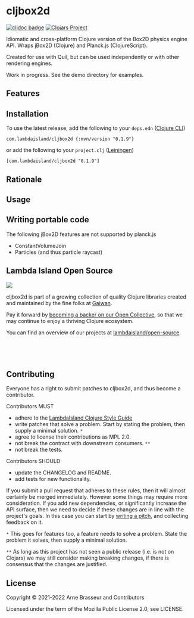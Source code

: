 # cljbox2d

<!-- badges -->
[![cljdoc badge](https://cljdoc.org/badge/com.lambdaisland/cljbox2d)](https://cljdoc.org/d/com.lambdaisland/cljbox2d) [![Clojars Project](https://img.shields.io/clojars/v/com.lambdaisland/cljbox2d.svg)](https://clojars.org/com.lambdaisland/cljbox2d)
<!-- /badges -->

Idiomatic and cross-platform Clojure version of the Box2D physics engine API. Wraps jBox2D (Clojure) and Planck.js (ClojureScript).

Created for use with Quil, but can be used independently or with other rendering engines.

Work in progress. See the demo directory for examples.

## Features

<!-- installation -->
## Installation

To use the latest release, add the following to your `deps.edn` ([Clojure CLI](https://clojure.org/guides/deps_and_cli))

```
com.lambdaisland/cljbox2d {:mvn/version "0.1.9"}
```

or add the following to your `project.clj` ([Leiningen](https://leiningen.org/))

```
[com.lambdaisland/cljbox2d "0.1.9"]
```
<!-- /installation -->

## Rationale


## Usage



## Writing portable code

The following jBox2D features are not supported by planck.js

- ConstantVolumeJoin
- Particles (and thus particle raycast)

<!-- opencollective -->
## Lambda Island Open Source

<img align="left" src="https://github.com/lambdaisland/open-source/raw/master/artwork/lighthouse_readme.png">

&nbsp;

cljbox2d is part of a growing collection of quality Clojure libraries created and maintained
by the fine folks at [Gaiwan](https://gaiwan.co).

Pay it forward by [becoming a backer on our Open Collective](http://opencollective.com/lambda-island),
so that we may continue to enjoy a thriving Clojure ecosystem.

You can find an overview of our projects at [lambdaisland/open-source](https://github.com/lambdaisland/open-source).

&nbsp;

&nbsp;
<!-- /opencollective -->

<!-- contributing -->
## Contributing

Everyone has a right to submit patches to cljbox2d, and thus become a contributor.

Contributors MUST

- adhere to the [LambdaIsland Clojure Style Guide](https://nextjournal.com/lambdaisland/clojure-style-guide)
- write patches that solve a problem. Start by stating the problem, then supply a minimal solution. `*`
- agree to license their contributions as MPL 2.0.
- not break the contract with downstream consumers. `**`
- not break the tests.

Contributors SHOULD

- update the CHANGELOG and README.
- add tests for new functionality.

If you submit a pull request that adheres to these rules, then it will almost
certainly be merged immediately. However some things may require more
consideration. If you add new dependencies, or significantly increase the API
surface, then we need to decide if these changes are in line with the project's
goals. In this case you can start by [writing a pitch](https://nextjournal.com/lambdaisland/pitch-template),
and collecting feedback on it.

`*` This goes for features too, a feature needs to solve a problem. State the problem it solves, then supply a minimal solution.

`**` As long as this project has not seen a public release (i.e. is not on Clojars)
we may still consider making breaking changes, if there is consensus that the
changes are justified.
<!-- /contributing -->

<!-- license -->
## License

Copyright &copy; 2021-2022 Arne Brasseur and Contributors

Licensed under the term of the Mozilla Public License 2.0, see LICENSE.
<!-- /license -->

